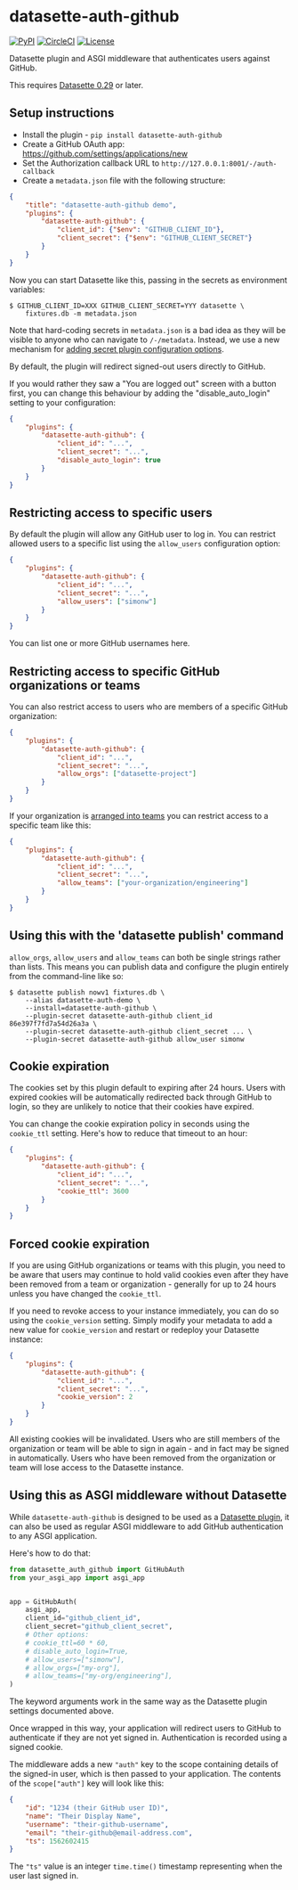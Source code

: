 # datasette-auth-github

[![PyPI](https://img.shields.io/pypi/v/datasette-auth-github.svg)](https://pypi.org/project/datasette-auth-github/)
[![CircleCI](https://circleci.com/gh/simonw/datasette-auth-github.svg?style=svg)](https://circleci.com/gh/simonw/datasette-auth-github)
[![License](https://img.shields.io/badge/license-Apache%202.0-blue.svg)](https://github.com/simonw/datasette-auth-github/blob/master/LICENSE)

Datasette plugin and ASGI middleware that authenticates users against GitHub.

This requires [Datasette 0.29](https://datasette.readthedocs.io/en/stable/changelog.html#v0-29) or later.

## Setup instructions

* Install the plugin - `pip install datasette-auth-github`
* Create a GitHub OAuth app: https://github.com/settings/applications/new
* Set the Authorization callback URL to `http://127.0.0.1:8001/-/auth-callback`
* Create a `metadata.json` file with the following structure:

```json
{
    "title": "datasette-auth-github demo",
    "plugins": {
        "datasette-auth-github": {
            "client_id": {"$env": "GITHUB_CLIENT_ID"},
            "client_secret": {"$env": "GITHUB_CLIENT_SECRET"}
        }
    }
}
```
Now you can start Datasette like this, passing in the secrets as environment variables:

    $ GITHUB_CLIENT_ID=XXX GITHUB_CLIENT_SECRET=YYY datasette \
        fixtures.db -m metadata.json

Note that hard-coding secrets in `metadata.json` is a bad idea as they will be visible to anyone who can navigate to `/-/metadata`. Instead, we use a new mechanism for [adding secret plugin configuration options](https://datasette.readthedocs.io/en/latest/plugins.html#secret-configuration-values).

By default, the plugin will redirect signed-out users directly to GitHub.

If you would rather they saw a "You are logged out" screen with a button first, you can change this behaviour by adding the "disable_auto_login" setting to your configuration:

```json
{
    "plugins": {
        "datasette-auth-github": {
            "client_id": "...",
            "client_secret": "...",
            "disable_auto_login": true
        }
    }
}
```

## Restricting access to specific users

By default the plugin will allow any GitHub user to log in. You can restrict allowed users to a specific list using the `allow_users` configuration option:

```json
{
    "plugins": {
        "datasette-auth-github": {
            "client_id": "...",
            "client_secret": "...",
            "allow_users": ["simonw"]
        }
    }
}
```
You can list one or more GitHub usernames here.

## Restricting access to specific GitHub organizations or teams

You can also restrict access to users who are members of a specific GitHub organization:

```json
{
    "plugins": {
        "datasette-auth-github": {
            "client_id": "...",
            "client_secret": "...",
            "allow_orgs": ["datasette-project"]
        }
    }
}
```

If your organization is [arranged into teams](https://help.github.com/en/articles/organizing-members-into-teams) you can restrict access to a specific team like this:

```json
{
    "plugins": {
        "datasette-auth-github": {
            "client_id": "...",
            "client_secret": "...",
            "allow_teams": ["your-organization/engineering"]
        }
    }
}
```

## Using this with the 'datasette publish' command

`allow_orgs`, `allow_users` and `allow_teams` can both be single strings rather than lists. This means you can publish data and configure the plugin entirely from the command-line like so:

    $ datasette publish nowv1 fixtures.db \
        --alias datasette-auth-demo \
        --install=datasette-auth-github \
        --plugin-secret datasette-auth-github client_id 86e397f7fd7a54d26a3a \
        --plugin-secret datasette-auth-github client_secret ... \
        --plugin-secret datasette-auth-github allow_user simonw

## Cookie expiration

The cookies set by this plugin default to expiring after 24 hours. Users with expired cookies will be automatically redirected back through GitHub to login, so they are unlikely to notice that their cookies have expired.

You can change the cookie expiration policy in seconds using the `cookie_ttl` setting. Here's how to reduce that timeout to an hour:

```json
{
    "plugins": {
        "datasette-auth-github": {
            "client_id": "...",
            "client_secret": "...",
            "cookie_ttl": 3600
        }
    }
}
```

## Forced cookie expiration

If you are using GitHub organizations or teams with this plugin, you need to be aware that users may continue to hold valid cookies even after they have been removed from a team or organization - generally for up to 24 hours unless you have changed the `cookie_ttl`.

If you need to revoke access to your instance immediately, you can do so using the `cookie_version` setting. Simply modify your metadata to add a new value for `cookie_version` and restart or redeploy your Datasette instance:

```json
{
    "plugins": {
        "datasette-auth-github": {
            "client_id": "...",
            "client_secret": "...",
            "cookie_version": 2
        }
    }
}
```

All existing cookies will be invalidated. Users who are still members of the organization or team will be able to sign in again - and in fact may be signed in automatically. Users who have been removed from the organization or team will lose access to the Datasette instance.

## Using this as ASGI middleware without Datasette

While `datasette-auth-github` is designed to be used as a [Datasette plugin](https://datasette.readthedocs.io/en/stable/plugins.html), it can also be used as regular ASGI middleware to add GitHub authentication to any ASGI application.

Here's how to do that:

```python
from datasette_auth_github import GitHubAuth
from your_asgi_app import asgi_app


app = GitHubAuth(
    asgi_app,
    client_id="github_client_id",
    client_secret="github_client_secret",
    # Other options:
    # cookie_ttl=60 * 60,
    # disable_auto_login=True,
    # allow_users=["simonw"],
    # allow_orgs=["my-org"],
    # allow_teams=["my-org/engineering"],
)
```

The keyword arguments work in the same way as the Datasette plugin settings documented above.

Once wrapped in this way, your application will redirect users to GitHub to authenticate if they are not yet signed in. Authentication is recorded using a signed cookie.

The middleware adds a new `"auth"` key to the scope containing details of the signed-in user, which is then passed to your application. The contents of the `scope["auth"]` key will look like this:

```json
{
    "id": "1234 (their GitHub user ID)",
    "name": "Their Display Name",
    "username": "their-github-username",
    "email": "their-github@email-address.com",
    "ts": 1562602415
}
```
The `"ts"` value is an integer `time.time()` timestamp representing when the user last signed in.

